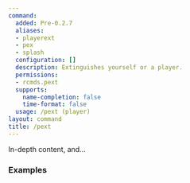 ```yaml
---
command:
  added: Pre-0.2.7
  aliases:
  - playerext
  - pex
  - splash
  configuration: []
  description: Extinguishes yourself or a player.
  permissions:
  - rcmds.pext
  supports:
    name-completion: false
    time-format: false
  usage: /pext (player)
layout: command
title: /pext
---
```


In-depth content, and...

### Examples



